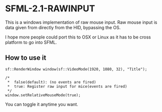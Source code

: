 SFML-2.1-RAWINPUT
=================

This is a windows implementation of raw mouse input.
Raw mouse input is data given from directly from the HID, bypassing the OS.

I hope more people could port this to OSX or Linux as it has to be cross platform to go into SFML.

How to use it
-----------------
    sf::RenderWindow window(sf::VideoMode(1920, 1080, 32), "Title");
    
    /*
	 *	false(default): (no events are fired)
	 *	true: Register raw input for mice(events are fired)
	 */
  	window.setRelativeMouseMode(true);

You can toggle it anytime you want. 

